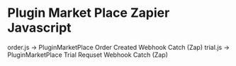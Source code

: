 # Plugin Market Place Zapier Javascript

order.js -> PluginMarketPlace Order Created Webhook Catch (Zap)
trial.js -> PluginMarketPlace Trial Requset Webhook Catch (Zap)